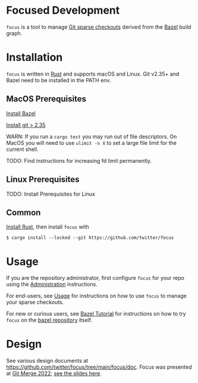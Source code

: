 # Focused Development

`focus` is a tool to manage [Git sparse checkouts](https://github.blog/2020-01-17-bring-your-monorepo-down-to-size-with-sparse-checkout/) derived from the [Bazel](https://bazel.build/) build graph.

# Installation

`focus` is written in [Rust](https://www.rust-lang.org/) and supports macOS and Linux. Git v2.35+ and Bazel need to be installed in the PATH env.

## MacOS Prerequisites
[Install Bazel](https://bazel.build/install/os-x)

[Install git > 2.35](https://formulae.brew.sh/formula/git)

WARN: If you run a `cargo test` you may run out of file descriptors. On MacOS you will need to use `ulimit -n X` to set a large file limit for the current shell.

TODO: Find instructions for increasing fd limit permanently.

## Linux Prerequisites
TODO: Install Prerequisites for Linux

## Common
[Install Rust](https://rustup.rs/), then install `focus` with

```
$ cargo install --locked --git https://github.com/twitter/focus
```

# Usage

If you are the repository administrator, first configure `focus` for your repo using the [Administration](focus/doc/administration.md) instructions.

For end-users, see [Usage](focus/doc/usage.md) for instructions on how to use `focus` to manage your sparse checkouts.

For new or curious users, see [Bazel Tutorial](focus/doc/bazel_tutorial.md) for instructions on how to try `focus` on the [bazel repository](https://github.com/bazelbuild/bazel) itself.

# Design

See various design documents at https://github.com/twitter/focus/tree/main/focus/doc. Focus was presented at [Git Merge 2022](https://git-merge.com/); [see the slides here](https://docs.google.com/presentation/d/12RVWPIms-rFKfteqYa5bpSWElIiJ1oCAYobLb5DihQo/edit?usp=sharing).
